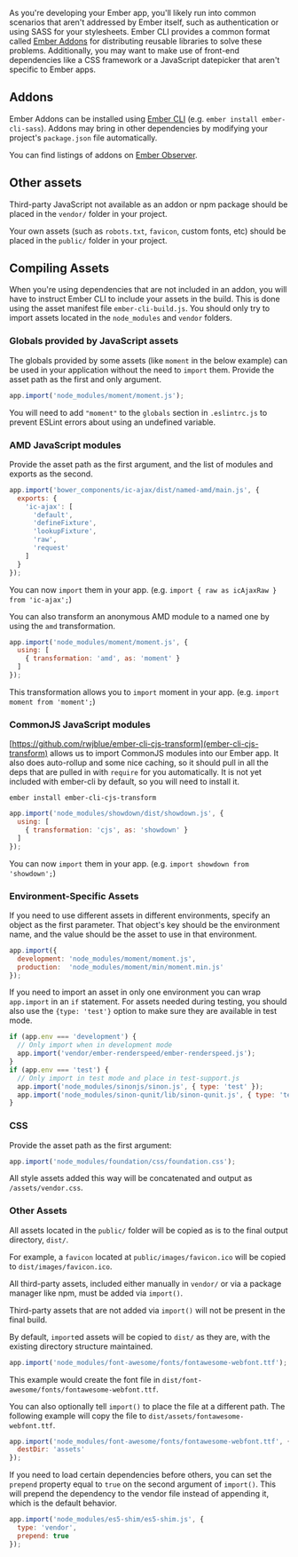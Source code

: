 As you're developing your Ember app, you'll likely run into common scenarios that aren't addressed by Ember itself,
such as authentication or using SASS for your stylesheets.
Ember CLI provides a common format called [Ember Addons](#toc_addons) for distributing reusable libraries
to solve these problems.
Additionally, you may want to make use of front-end dependencies like a CSS framework
or a JavaScript datepicker that aren't specific to Ember apps.

## Addons

Ember Addons can be installed using [Ember CLI](http://ember-cli.com/extending/#developing-addons-and-blueprints)
(e.g. `ember install ember-cli-sass`).
Addons may bring in other dependencies by modifying your project's `package.json` file automatically.

You can find listings of addons on [Ember Observer](http://emberobserver.com).

## Other assets

Third-party JavaScript not available as an addon or npm package should be placed in the `vendor/` folder in your project.

Your own assets (such as `robots.txt`, `favicon`, custom fonts, etc) should be placed in the `public/` folder in your project.

## Compiling Assets

When you're using dependencies that are not included in an addon,
you will have to instruct Ember CLI to include your assets in the build.
This is done using the asset manifest file `ember-cli-build.js`.
You should only try to import assets located in the `node_modules` and `vendor` folders.

### Globals provided by JavaScript assets

The globals provided by some assets (like `moment` in the below example) can be used in your application
without the need to `import` them.
Provide the asset path as the first and only argument.

```ember-cli-build.js
app.import('node_modules/moment/moment.js');
```

You will need to add `"moment"` to the `globals` section in `.eslintrc.js` to prevent ESLint errors
about using an undefined variable.

### AMD JavaScript modules

Provide the asset path as the first argument, and the list of modules and exports as the second.

```ember-cli-build.js
app.import('bower_components/ic-ajax/dist/named-amd/main.js', {
  exports: {
    'ic-ajax': [
      'default',
      'defineFixture',
      'lookupFixture',
      'raw',
      'request'
    ]
  }
});
```

You can now `import` them in your app. (e.g. `import { raw as icAjaxRaw } from 'ic-ajax';`)

You can also transform an anonymous AMD module to a named one by using the `amd` transformation.

```ember-cli-build.js
app.import('node_modules/moment/moment.js', {
  using: [
    { transformation: 'amd', as: 'moment' }
  ]
});
```

This transformation allows you to `import` moment in your app. (e.g. `import moment from 'moment';`)

### CommonJS JavaScript modules

[https://github.com/rwjblue/ember-cli-cjs-transform](ember-cli-cjs-transform) allows us to import CommonJS modules into
our Ember app. It also does auto-rollup and some nice caching, so it should pull in all the deps that are pulled in
with `require` for you automatically. It is not yet included with ember-cli by default, so you will need to install it.

```
ember install ember-cli-cjs-transform
```

```ember-cli-build.js
app.import('node_modules/showdown/dist/showdown.js', {
  using: [
    { transformation: 'cjs', as: 'showdown' }
  ]
});
```

You can now `import` them in your app. (e.g. `import showdown from 'showdown';`)

### Environment-Specific Assets

If you need to use different assets in different environments, specify an object as the first parameter.
That object's key should be the environment name, and the value should be the asset to use in that environment.

```ember-cli-build.js
app.import({
  development: 'node_modules/moment/moment.js',
  production:  'node_modules/moment/min/moment.min.js'
});
```

If you need to import an asset in only one environment you can wrap `app.import` in an `if` statement.
For assets needed during testing, you should also use the `{type: 'test'}` option to make sure they
are available in test mode.

```ember-cli-build.js
if (app.env === 'development') {
  // Only import when in development mode
  app.import('vendor/ember-renderspeed/ember-renderspeed.js');
}
if (app.env === 'test') {
  // Only import in test mode and place in test-support.js
  app.import('node_modules/sinonjs/sinon.js', { type: 'test' });
  app.import('node_modules/sinon-qunit/lib/sinon-qunit.js', { type: 'test' });
}
```

### CSS

Provide the asset path as the first argument:

```ember-cli-build.js
app.import('node_modules/foundation/css/foundation.css');
```

All style assets added this way will be concatenated and output as `/assets/vendor.css`.

### Other Assets

All assets located in the `public/` folder will be copied as is to the final output directory, `dist/`.

For example, a `favicon` located at `public/images/favicon.ico` will be copied to `dist/images/favicon.ico`.

All third-party assets, included either manually in `vendor/` or via a package manager like npm, must be added via `import()`.

Third-party assets that are not added via `import()` will not be present in the final build.

By default, `import`ed assets will be copied to `dist/` as they are, with the existing directory structure maintained.

```ember-cli-build.js
app.import('node_modules/font-awesome/fonts/fontawesome-webfont.ttf');
```

This example would create the font file in `dist/font-awesome/fonts/fontawesome-webfont.ttf`.

You can also optionally tell `import()` to place the file at a different path.
The following example will copy the file to `dist/assets/fontawesome-webfont.ttf`.

```ember-cli-build.js
app.import('node_modules/font-awesome/fonts/fontawesome-webfont.ttf', {
  destDir: 'assets'
});
```

If you need to load certain dependencies before others,
you can set the `prepend` property equal to `true` on the second argument of `import()`.
This will prepend the dependency to the vendor file instead of appending it, which is the default behavior.

```ember-cli-build.js
app.import('node_modules/es5-shim/es5-shim.js', {
  type: 'vendor',
  prepend: true
});
```
